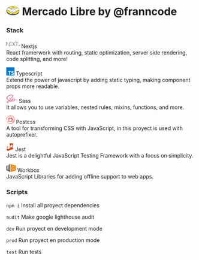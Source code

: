 # <img src="./public/icons/logo.png" alt="Logo" height="24px" > Mercado Libre by @franncode

### Stack

<img src="./public/images/stack/nextjs.svg" alt="Logo" height="22px"/> Nextjs  
React framerwork with routing, static optimization, server side rendering, code splitting, and more!

<img src="./public/images/stack/typescript.svg" alt="Logo" height="22px"/> Typescript  
Extend the power of javascript by adding static typing, making component props more readable.

<img src="./public/images/stack/sass.svg" alt="Logo" height="22px"/> Sass  
It allows you to use variables, nested rules, mixins, functions, and more.

<img src="./public/images/stack/postcss.svg" alt="Logo" height="22px"/> Postcss  
A tool for transforming CSS with JavaScript, in this proyect is used with autoprefixer.

<img src="./public/images/stack/jest.svg" alt="Logo" height="22px"/> Jest  
Jest is a delightful JavaScript Testing Framework with a focus on simplicity.

<img src="./public/images/stack/workbox.svg" alt="Logo" height="22px"/> Workbox  
JavaScript Libraries for adding offline support to web apps.

### Scripts

`npm i` Install all proyect dependencies

`audit` Make google lighthouse audit
 
`dev` Run proyect en development mode

`prod` Run proyect en production mode

`test`  Run tests

